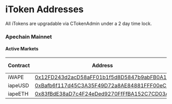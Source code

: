 # iToken Addresses

All iTokens are upgradable via CTokenAdmin under a 2 day time lock.

### Apechain Mainnet

#### Active Markets

<table><thead><tr><th>Contract</th><th width="364">Address</th><th>Flash Loans</th></tr></thead><tbody><tr><td>iWAPE</td><td><a href="https://apechain.calderaexplorer.xyz/address/0x12FD243d2acD58aFF01b1f5d8D5847b9abFB0A18">0x12FD243d2acD58aFF01b1f5d8D5847b9abFB0A18</a></td><td>Yes</td></tr><tr><td>iapeUSD</td><td><a href="https://apechain.calderaexplorer.xyz/address/0xBafb6f117d45C3A35F49D72a8AE84881FFF00eC3">0xBafb6f117d45C3A35F49D72a8AE84881FFF00eC3</a></td><td>Yes</td></tr><tr><td>iapeETH</td><td><a href="https://apechain.calderaexplorer.xyz/address/0x83fBdE38aD7c4F24eDed9270FfFfBA152C7CD03A">0x83fBdE38aD7c4F24eDed9270FfFfBA152C7CD03A</a></td><td>Yes</td></tr></tbody></table>
